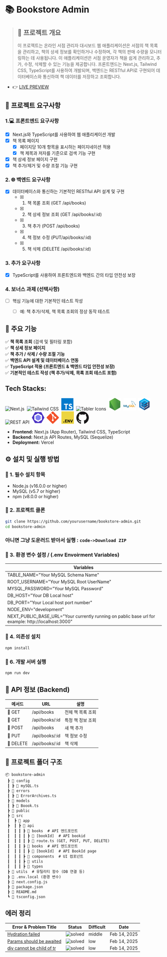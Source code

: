 # 📚 Bookstore Admin

> ## 📖 프로젝트 개요
> 이 프로젝트는 온라인 서점 관리자 대시보드 웹 애플리케이션은 서점의 책 목록을 관리하고, 책의 상세 정보를 확인하거나 수정하며, 각 책의 판매 수량을 모니터링하는 데 사용됩니다. 이 애플리케이션은 서점 운영자가 책을 쉽게 관리하고, 추가, 수정, 삭제할 수 있는 기능을 제공합니다. 프론트엔드는 Next.js, Tailwind CSS, TypeScript를 사용하여 개발되며, 백엔드는 RESTful API로 구현되어 데이터베이스와 통신하여 책 데이터를 저장하고 조회합니다.

- 👉 [LIVE PREVIEW]()

## 📑 프로젝트 요구사항

### 1.💻 프론트엔드 요구사항

- [x] Next.js와 TypeScript를 사용하여 웹 애플리케이션 개발
- [x] 책 목록 페이지
  - [x] 페이지당 10개 항목을 표시하는 페이지네이션 적용
  - [x] 책 제목과 저자를 기준으로 검색 기능 구현
- [x] 책 상세 정보 페이지 구현
- [x] 책 추가/제거 및 수량 조절 기능 구현

### 2. 🌐 백엔드 요구사항

- [x] 데이터베이스와 통신하는 기본적인 RESTful API 설계 및 구현
  - [x] 1. 책 목롣 조회 (GET /api/books)
  - [x] 2. 책 상세 정보 조회 (GET /api/books/:id)
  - [x] 3. 책 추가 (POST /api/books)
  - [x] 4. 책 정보 수정 (PUT/api/books/:id)
  - [x] 5. 책 삭제 (DELETE /api/books/:id)

### 3. 추가 요구사항

- [x] TypeScript를 사용하여 프론트엔드와 백엔드 간의 타입 안전성 보장

### 4. 보너스 과제 (선택사항)

- [ ] 핵심 기능에 대한 기본적인 테스트 작성
  - [ ] 예: 책 추가/삭제, 책 목록 조회의 정상 동작 테스트


## 🚀 주요 기능
✅ **책 목록 조회** (검색 및 필터링 포함)  
✅ **책 상세 정보 페이지**  
✅ **책 추가 / 삭제 / 수량 조절 기능**  
✅ **백엔드 API 설계 및 데이터베이스 연동**  
✅ **TypeScript 적용 (프론트엔드 & 백엔드 타입 안전성 보장)**  
✅ **기본적인 테스트 작성 (책 추가/삭제, 목록 조회 테스트 포함)**  

## Tech Stacks:

<img src="https://github.com/BekCodingAddict/3D-Web-Developer-Portfolio/blob/master/src/assets/nextjs.webp" title="Next.js" alt="Next.js" width="40" height="40"/>  <img src="https://cdn.worldvectorlogo.com/logos/tailwindcss.svg" title="Tailwind CSS" alt="Tailwind CSS" width="40" height="40"/>  <img src="https://raw.githubusercontent.com/devicons/devicon/master/icons/typescript/typescript-original.svg" title="TypeScript" alt="TypeScript" width="40" height="40"/>  <img src="https://archive.org/download/github.com-tabler-tabler-icons_-_2020-03-19_21-18-41/cover.jpg" title="Tabler Icons" alt="Tabler Icons" width="40" height="40"/> 
<img src="https://raw.githubusercontent.com/devicons/devicon/master/icons/nodejs/nodejs-original.svg" title="Node.js" alt="Node.js" width="40" height="40"/>  <img src="https://raw.githubusercontent.com/devicons/devicon/master/icons/mysql/mysql-original-wordmark.svg" title="MySQL" alt="MySQL" width="40" height="40"/>  <img src="https://raw.githubusercontent.com/devicons/devicon/master/icons/sequelize/sequelize-original.svg" title="Sequelize" alt="Sequelize" width="40" height="40"/>  <img src="https://intrastage.com/wp-content/uploads/2019/09/rest-api-icon.png" title="REST API" alt="REST API" width="40" height="40"/> 
<img src="https://raw.githubusercontent.com/devicons/devicon/master/icons/eslint/eslint-original.svg" title="ESLint" alt="ESLint" width="40" height="40"/>  <img src="https://raw.githubusercontent.com/devicons/devicon/master/icons/git/git-original.svg" title="Git" alt="Git" width="40" height="40"/>  <img src="https://github.com/motdotla/dotenv/raw/master/dotenv.png" title="Dotenv" alt="Dotenv" width="40" height="40"/>  <img src="https://raw.githubusercontent.com/github/explore/main/topics/github/github.png" title="GitHub" alt="GitHub" width="40" height="40"/>

- **Frontend:** Next.js (App Router), Tailwind CSS, TypeScript  
- **Backend:** Next.js API Routes, MySQL (Sequelize)  
- **Deployment:** Vercel

## ⚙️ 설치 및 실행 방법

### 📌 1. **필수 설치 항목**
- Node.js (v16.0.0 or higher)
- MySQL (v5.7 or higher)  
- npm (v8.0.0 or higher)

### 📌 2. **프로젝트 클론**
```bash
git clone https://github.com/yourusername/bookstore-admin.git
cd bookstore-admin
```
### 아니면 그냥 도운러드 받아서 실행 : <code>code->Download ZIP</code> 

### 📌 3. 환경 변수 설정 / (.env Envoirment Variables)

| Variables                                                                                           |
| --------------------------------------------------------------------------------------------------- |
| TABLE_NAME="Your MySQL Schema Name"                                                                 |
| ROOT_USERNAME="Your MySQL Root UserName"                                                            |
| MYSQL_PASSWORD="Your MySQL Password"                                                                |
| DB_HOST="Your DB Local host"                                                                        |
| DB_PORT="Your Local host port number"                                                               |
| NODE_ENV="development"                                                                              |
| NEXT_PUBLIC_BASE_URL="Your currently running on pablic base url for example: http://localhost:3000" |

### 📌 4. 의존성 설치
```bash
npm install
```
### 📌 6. 개발 서버 실행
```bash
npm run dev
```

## 📡 API 정보 (Backend)

| 메서드 | URL  |      설명     |
| ---------------- | ---------------- | ------------------- |
|📍 GET |  /api/books     |  전체 책 목록 조회           |   
| 📍 GET  | /api/books/:id     | 특정 책 정보 조회      |
| 📍 POST |  /api/books   | 새 책 추가       | 
| 📍 PUT |  /api/books/:id    |     책 정보 수정          |
|📍 DELETE  |  /api/books/:id   | 책 삭제    | 

## 📂 프로젝트 폴더 구조

```plaintext
📦 bookstore-admin
 ┣ 📂 config
 ┃ ┣ 📜 mySQL.ts
 ┣ 📂 errors
 ┃ ┣ 📜 ErrorArchives.ts
 ┣ 📂 models
 ┃ ┣ 📜 Boook.ts
 ┣ 📂 public
 ┣ 📂 src
 ┃  ┣ 📂 app
 ┣  ┃ ┣ 📂 api
 ┃  ┃ ┃ ┣ 📂 books  # API 엔드포인트
 ┃  ┃ ┃ ┃ ┣ 📂 [bookId]  # API bookid
 ┃  ┃ ┃ ┃ ┣ 📜 route.ts (GET, POST, PUT, DELETE)
 ┃  ┃ ┃ ┣ 📂 books  # API 엔드포인트
 ┃  ┃ ┃ ┃ ┣ 📂 [bookId]  # API BookId page
 ┃  ┃ ┃ ┣ 📂 components  # UI 컴포넌트
 ┃  ┃ ┃ ┣ 📂 utils
 ┃  ┃ ┃ ┣ 📂 types
 ┣ 📂 utils  # 유틸리티 함수 (DB 연결 등)
 ┣ 📜 .env.local (환경 변수)
 ┣ 📜 next.config.js
 ┣ 📜 package.json
 ┣ 📜 README.md
 ┗ 📜 tsconfig.json
```
## 에러 정리 
| Error & Problem Title                                                                                                               | Status                                              | Difficult | Date         |
| ----------------------------------------------------------------------------------------------------------------------------------- | --------------------------------------------------- | --------- | ------------ |
| [ Hydration failed](https://github.com/BekCodingAddict/Bookstore-Admin/blob/enhancement/errors/Hydration-failed.md)                 | ![solved](https://img.shields.io/badge/solved-blue) | middle    | Feb 14, 2025 |
| [ Params should be awaited](https://github.com/BekCodingAddict/Bookstore-Admin/blob/enhancement/errors/Params.should-be-awaited.md) | ![solved](https://img.shields.io/badge/solved-blue) | low       | Feb 14, 2025 |
| [ div cannot be child of tr](https://github.com/BekCodingAddict/Bookstore-Admin/blob/enhancement/errors/Div-cannot-be-child-tr.md)  | ![solved](https://img.shields.io/badge/solved-blue) | low       | Feb 14, 2025 |

